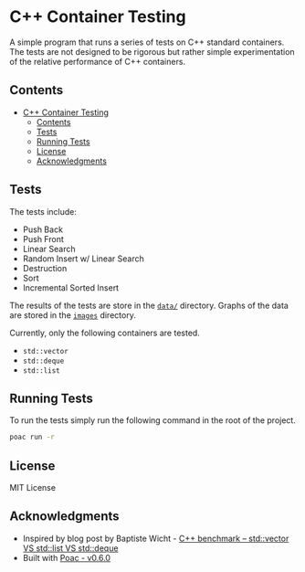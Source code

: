 # C++ Container Testing

A simple program that runs a series of tests on C++ standard containers. The tests are not designed to be rigorous but rather simple experimentation of the relative performance of C++ containers.

## Contents

- [C++ Container Testing](#c-container-testing)
  - [Contents](#contents)
  - [Tests](#tests)
  - [Running Tests](#running-tests)
  - [License](#license)
  - [Acknowledgments](#acknowledgments)

## Tests

The tests include:

- Push Back
- Push Front
- Linear Search
- Random Insert w/ Linear Search
- Destruction
- Sort
- Incremental Sorted Insert

The results of the tests are store in the [`data/`](./data) directory. Graphs of the data are stored in the [`images`](./images) directory.

Currently, only the following containers are tested.

- `std::vector`
- `std::deque`
- `std::list`

## Running Tests

To run the tests simply run the following command in the root of the project.

```sh
poac run -r
```

## License

MIT License

## Acknowledgments

- Inspired by blog post by Baptiste Wicht - [C++ benchmark – std::vector VS std::list VS std::deque](https://baptiste-wicht.com/posts/2012/12/cpp-benchmark-vector-list-deque.html)
- Built with [Poac - v0.6.0](https://poac.dev/)
